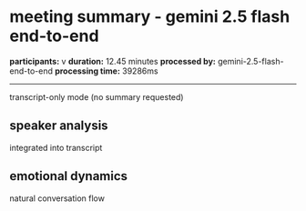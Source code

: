 # meeting summary - gemini 2.5 flash end-to-end

**participants:** v
**duration:** 12.45 minutes
**processed by:** gemini-2.5-flash-end-to-end
**processing time:** 39286ms

---

transcript-only mode (no summary requested)

## speaker analysis
integrated into transcript

## emotional dynamics
natural conversation flow